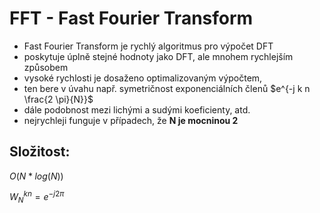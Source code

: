 # FFT - Fast Fourier Transform
- Fast Fourier Transform je rychlý algoritmus pro výpočet DFT
- poskytuje úplně stejné hodnoty jako DFT, ale mnohem rychlejším způsobem
- vysoké rychlosti je dosaženo optimalizovaným výpočtem,
- ten bere v úvahu např. symetričnost exponenciálních členů $e^{-j k n \frac{2 \pi}{N}}$
- dále podobnost mezi lichými a sudými koeficienty, atd.
- nejrychleji funguje v případech, že **N je mocninou 2**

## Složitost:
$O(N*log(N))$

$W_N^{kn} = e^{-j2\pi}$
